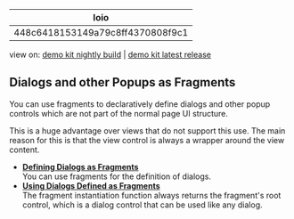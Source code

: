 <!-- loio448c6418153149a79c8ff4370808f9c1 -->

| loio |
| -----|
| 448c6418153149a79c8ff4370808f9c1 |

<div id="loio">

view on: [demo kit nightly build](https://openui5nightly.hana.ondemand.com/#/topic/448c6418153149a79c8ff4370808f9c1) | [demo kit latest release](https://openui5.hana.ondemand.com/#/topic/448c6418153149a79c8ff4370808f9c1)</div>

## Dialogs and other Popups as Fragments

You can use fragments to declaratively define dialogs and other popup controls which are not part of the normal page UI structure.

This is a huge advantage over views that do not support this use. The main reason for this is that the view control is always a wrapper around the view content.

-   **[Defining Dialogs as Fragments](Defining_Dialogs_as_Fragments_0457545.md "You can use fragments for the definition of dialogs.")**  
You can use fragments for the definition of dialogs.
-   **[Using Dialogs Defined as Fragments](Using_Dialogs_Defined_as_Fragments_aeb86c1.md "The fragment instantiation function always returns the fragment's root control, which is
		a dialog control that can be used like any dialog.")**  
The fragment instantiation function always returns the fragment's root control, which is a dialog control that can be used like any dialog.

